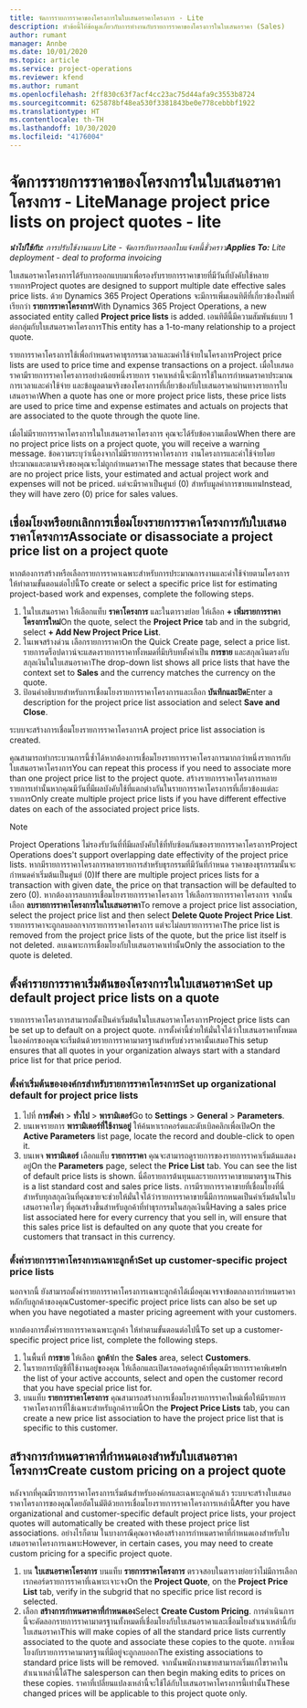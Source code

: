 ```yaml
---
title: จัดการรายการราคาของโครงการในใบเสนอราคาโครงการ - Lite
description: หัวข้อนี้ให้ข้อมูลเกี่ยวกับการทำงานกับรายการราคาของโครงการในใบเสนอราคา (Sales)
author: rumant
manager: Annbe
ms.date: 10/01/2020
ms.topic: article
ms.service: project-operations
ms.reviewer: kfend
ms.author: rumant
ms.openlocfilehash: 2ff830c63f7acf4cc23ac75d44afa9c3553b8724
ms.sourcegitcommit: 625878bf48ea530f3381843be0e778cebbbf1922
ms.translationtype: HT
ms.contentlocale: th-TH
ms.lasthandoff: 10/30/2020
ms.locfileid: "4176004"
---
```

# <a name="manage-project-price-lists-on-project-quotes---lite"></a><span data-ttu-id="2bd64-104">จัดการรายการราคาของโครงการในใบเสนอราคาโครงการ - Lite</span><span class="sxs-lookup"><span data-stu-id="2bd64-104">Manage project price lists on project quotes - lite</span></span>

<span data-ttu-id="2bd64-105">_**นำไปใช้กับ:** การปรับใช้งานแบบ Lite - จัดการกับการออกใบแจ้งหนี้ชั่วคราว_</span><span class="sxs-lookup"><span data-stu-id="2bd64-105">_**Applies To:** Lite deployment - deal to proforma invoicing_</span></span>

<span data-ttu-id="2bd64-106">ใบเสนอราคาโครงการได้รับการออกแบบมาเพื่อรองรับรายการราคาขายที่มีวันที่บังคับใช้หลายรายการ</span><span class="sxs-lookup"><span data-stu-id="2bd64-106">Project quotes are designed to support multiple date effective sales price lists.</span></span> <span data-ttu-id="2bd64-107">ด้วย Dynamics 365 Project Operations จะมีการเพิ่มเอนทิตีที่เกี่ยวข้องใหม่ที่เรียกว่า **รายการราคาโครงการ**</span><span class="sxs-lookup"><span data-stu-id="2bd64-107">With Dynamics 365 Project Operations, a new associated entity called **Project price lists** is added.</span></span> <span data-ttu-id="2bd64-108">เอนทิตีนี้มีความสัมพันธ์แบบ 1 ต่อกลุ่มกับใบเสนอราคาโครงการ</span><span class="sxs-lookup"><span data-stu-id="2bd64-108">This entity has a 1-to-many relationship to a project quote.</span></span>

<span data-ttu-id="2bd64-109">รายการราคาโครงการใช้เพื่อกำหนดราคาธุรกรรมเวลาและมค่าใช้จ่ายในโครงการ</span><span class="sxs-lookup"><span data-stu-id="2bd64-109">Project price lists are used to price time and expense transactions on a project.</span></span> <span data-ttu-id="2bd64-110">เมื่อใบเสนอราคามีรายการราคาโครงการอย่างน้อยหนึ่งรายการ ราคาเหล่านี้จะมีการใช้ในการกำหนดราคาประมาณการเวลาและค่าใช้จ่าย และข้อมูลตามจริงของโครงการที่เกี่ยวข้องกับใบเสนอราคาผ่านทางรายการใบเสนอราคา</span><span class="sxs-lookup"><span data-stu-id="2bd64-110">When a quote has one or more project price lists, these price lists are used to price time and expense estimates and actuals on projects that are associated to the quote through the quote line.</span></span>

<span data-ttu-id="2bd64-111">เมื่อไม่มีรายการราคาโครงการในใบเสนอราคาโครงการ คุณจะได้รับข้อความเตือน</span><span class="sxs-lookup"><span data-stu-id="2bd64-111">When there are no project price lists on a project quote, you will receive a warning message.</span></span> <span data-ttu-id="2bd64-112">ข้อความระบุว่าเนื่องจากไม่มีรายการราคาโครงการ งานโครงการและค่าใช้จ่ายโดยประมาณและตามจริงของคุณจะไม่ถูกกำหนดราคา</span><span class="sxs-lookup"><span data-stu-id="2bd64-112">The message states that because there are no project price lists, your estimated and actual project work and expenses will not be priced.</span></span> <span data-ttu-id="2bd64-113">แต่จะมีราคาเป็นศูนย์ (0) สำหรับมูลค่าการขายแทน</span><span class="sxs-lookup"><span data-stu-id="2bd64-113">Instead, they will have zero (0) price for sales values.</span></span>

## <a name="associate-or-disassociate-a-project-price-list-on-a-project-quote"></a><span data-ttu-id="2bd64-114">เชื่อมโยงหรือยกเลิกการเชื่อมโยงรายการราคาโครงการกับใบเสนอราคาโครงการ</span><span class="sxs-lookup"><span data-stu-id="2bd64-114">Associate or disassociate a project price list on a project quote</span></span>

<span data-ttu-id="2bd64-115">หากต้องการสร้างหรือเลือกรายการราคาเฉพาะสำหรับการประมาณการงานและค่าใช้จ่ายตามโครงการ ให้ทำตามขั้นตอนต่อไปนี้</span><span class="sxs-lookup"><span data-stu-id="2bd64-115">To create or select a specific price list for estimating project-based work and expenses, complete the following steps.</span></span>

1. <span data-ttu-id="2bd64-116">ในใบเสนอราคา ให้เลือกแท็บ **ราคาโครงการ** และในตารางย่อย ให้เลือก **+ เพิ่มรายการราคาโครงการใหม่**</span><span class="sxs-lookup"><span data-stu-id="2bd64-116">On the quote, select the **Project Price** tab and in the subgrid, select **+ Add New Project Price List**.</span></span>
2. <span data-ttu-id="2bd64-117">ในเพจสร้างด่วน เลือกรายการราคา</span><span class="sxs-lookup"><span data-stu-id="2bd64-117">On the Quick Create page, select a price list.</span></span> <span data-ttu-id="2bd64-118">รายการดร็อปดาวน์จะแสดงรายการราคาทั้งหมดที่มีบริบทตั้งค่าเป็น **การขาย** และสกุลเงินตรงกับสกุลเงินในใบเสนอราคา</span><span class="sxs-lookup"><span data-stu-id="2bd64-118">The drop-down list shows all price lists that have the context set to **Sales** and the currency matches the currency on the quote.</span></span>
4. <span data-ttu-id="2bd64-119">ป้อนคำอธิบายสำหรับการเชื่อมโยงรายการราคาโครงการและเลือก **บันทึกและปิด**</span><span class="sxs-lookup"><span data-stu-id="2bd64-119">Enter a description for the project price list association and select **Save and Close**.</span></span>

<span data-ttu-id="2bd64-120">ระบบจะสร้างการเชื่อมโยงรายการราคาโครงการ</span><span class="sxs-lookup"><span data-stu-id="2bd64-120">A project price list association is created.</span></span>

<span data-ttu-id="2bd64-121">คุณสามารถทำกระบวนการนี้ซ้ำได้หากต้องการเชื่อมโยงรายการราคาโครงการมากกว่าหนึ่งรายการกับใบเสนอราคาโครงการ</span><span class="sxs-lookup"><span data-stu-id="2bd64-121">You can repeat this process if you need to associate more than one project price list to the project quote.</span></span> <span data-ttu-id="2bd64-122">สร้างรายการราคาโครงการหลายรายการเท่านั้นหากคุณมีวันที่มีผลบังคับใช้ที่แตกต่างกันในรายการราคาโครงการที่เกี่ยวข้องแต่ละรายการ</span><span class="sxs-lookup"><span data-stu-id="2bd64-122">Only create multiple project price lists if you have different effective dates on each of the associated project price lists.</span></span>

> [!NOTE]
> <span data-ttu-id="2bd64-123">Project Operations ไม่รองรับวันที่ที่มีผลบังคับใช้ที่ทับซ้อนกันของรายการราคาโครงการ</span><span class="sxs-lookup"><span data-stu-id="2bd64-123">Project Operations does't support overlapping date effectivity of the project price lists.</span></span> <span data-ttu-id="2bd64-124">หากมีรายการราคาโครงการหลายรายการสำหรับธุรกรรมที่มีวันที่กำหนด ราคาของธุรกรรมนั้นจะกำหนดค่าเริ่มต้นเป็นศูนย์ (0)</span><span class="sxs-lookup"><span data-stu-id="2bd64-124">If there are multiple project prices lists for a transaction with given date, the price on that transaction will be defaulted to zero (0).</span></span>
<span data-ttu-id="2bd64-125">หากต้องการลบการเชื่อมโยงรายการราคาโครงการ ให้เลือกรายการราคาโครงการ จากนั้นเลือก **ลบรายการราคาโครงการในใบเสนอราคา**</span><span class="sxs-lookup"><span data-stu-id="2bd64-125">To remove a project price list association, select the project price list and then select **Delete Quote Project Price List**.</span></span> <span data-ttu-id="2bd64-126">รายการราคาจะถูกลบออกจากรายการราคาโครงการ แต่จะไม่ลบรายการราคา</span><span class="sxs-lookup"><span data-stu-id="2bd64-126">The price list is removed from the project price lists of the quote, but the price list itself is not deleted.</span></span> <span data-ttu-id="2bd64-127">ลบเฉพาะการเชื่อมโยงกับใบเสนอราคาเท่านั้น</span><span class="sxs-lookup"><span data-stu-id="2bd64-127">Only the association to the quote is deleted.</span></span>

## <a name="set-up-default-project-price-lists-on-a-quote"></a><span data-ttu-id="2bd64-128">ตั้งค่ารายการราคาเริ่มต้นของโครงการในใบเสนอราคา</span><span class="sxs-lookup"><span data-stu-id="2bd64-128">Set up default project price lists on a quote</span></span>

<span data-ttu-id="2bd64-129">รายการราคาโครงการสามารถตั้งเป็นค่าเริ่มต้นในใบเสนอราคาโครงการ</span><span class="sxs-lookup"><span data-stu-id="2bd64-129">Project price lists can be set up to default on a project quote.</span></span> <span data-ttu-id="2bd64-130">การตั้งค่านี้ช่วยให้มั่นใจได้ว่าใบเสนอราคาทั้งหมดในองค์กรของคุณจะเริ่มต้นด้วยรายการราคามาตรฐานสำหรับช่วงราคานั้นเสมอ</span><span class="sxs-lookup"><span data-stu-id="2bd64-130">This setup ensures that all quotes in your organization always start with a standard price list for that price period.</span></span>

### <a name="set-up-organizational-default-for-project-price-lists"></a><span data-ttu-id="2bd64-131">ตั้งค่าเริ่มต้นขององค์กรสำหรับรายการราคาโครงการ</span><span class="sxs-lookup"><span data-stu-id="2bd64-131">Set up organizational default for project price lists</span></span>

1. <span data-ttu-id="2bd64-132">ไปที่ **การตั้งค่า** > **ทั่วไป** > **พารามิเตอร์**</span><span class="sxs-lookup"><span data-stu-id="2bd64-132">Go to **Settings** > **General** > **Parameters**.</span></span>
2. <span data-ttu-id="2bd64-133">บนเพจรายการ **พารามิเตอร์ที่ใช้งานอยู่** ให้ค้นหาเรกคอร์ดและดับเบิลคลิกเพื่อเปิด</span><span class="sxs-lookup"><span data-stu-id="2bd64-133">On the **Active Parameters** list page, locate the record and double-click to open it.</span></span> 
3. <span data-ttu-id="2bd64-134">บนเพจ **พารามิเตอร์** เลือกแท็บ **รายการราคา** คุณจะสามารถดูรายการของรายการราคาเริ่มต้นแสดงอยู่</span><span class="sxs-lookup"><span data-stu-id="2bd64-134">On the **Parameters** page, select the **Price List** tab. You can see the list of default price lists is shown.</span></span> <span data-ttu-id="2bd64-135">นี่คือรายการต้นทุนและรายการราคาขายมาตรฐาน</span><span class="sxs-lookup"><span data-stu-id="2bd64-135">This is a list standard cost and sales price lists.</span></span> <span data-ttu-id="2bd64-136">การมีรายการราคาขายที่เชื่อมโยงที่นี่สำหรับทุกสกุลเงินที่คุณขายจะช่วยให้มั่นใจได้ว่ารายการราคาขายนี้มีการกหนดเป็นค่าเริ่มต้นในใบเสนอราคาใดๆ ที่คุณสร้างขึ้นสำหรับลูกค้าที่ทำธุรกรรมในสกุลเงินนี้</span><span class="sxs-lookup"><span data-stu-id="2bd64-136">Having a sales price list associated here for every currency that you sell in, will ensure that this sales price list is defaulted on any quote that you create for customers that transact in this currency.</span></span>

### <a name="set-up-customer-specific-project-price-lists"></a><span data-ttu-id="2bd64-137">ตั้งค่ารายการราคาโครงการเฉพาะลูกค้า</span><span class="sxs-lookup"><span data-stu-id="2bd64-137">Set up customer-specific project price lists</span></span>

<span data-ttu-id="2bd64-138">นอกจากนี้ ยังสามารถตั้งค่ารายการราคาโครงการเฉพาะลูกค้าได้เมื่อคุณเจรจาข้อตกลงการกำหนดราคาหลักกับลูกค้าของคุณ</span><span class="sxs-lookup"><span data-stu-id="2bd64-138">Customer-specific project price lists can also be set up when you have negotiated a master pricing agreement with your customers.</span></span>

<span data-ttu-id="2bd64-139">หากต้องการตั้งค่ารายการราคาเฉพาะลูกค้า ให้ทำตามขั้นตอนต่อไปนี้</span><span class="sxs-lookup"><span data-stu-id="2bd64-139">To set up a customer-specific project price list, complete the following steps.</span></span>

1. <span data-ttu-id="2bd64-140">ในพื้นที่ **การขาย** ให้เลือก **ลูกค้า**</span><span class="sxs-lookup"><span data-stu-id="2bd64-140">In the **Sales** area, select **Customers**.</span></span>
2. <span data-ttu-id="2bd64-141">ในรายการบัญชีที่ใช้งานอยู่ของคุณ ให้เลือกและเปิดเรกคอร์ดลูกค้าที่คุณมีรายการราคาพิเศษ</span><span class="sxs-lookup"><span data-stu-id="2bd64-141">In the list of your active accounts, select and open the customer record that you have special price list for.</span></span>
3. <span data-ttu-id="2bd64-142">บนแท็บ **รายการราคาโครงการ** คุณสามารถสร้างการเชื่อมโยงรายการราคาใหม่เพื่อให้มีรายการราคาโครงการที่ใช้เฉพาะสำหรับลูกค้ารายนี้</span><span class="sxs-lookup"><span data-stu-id="2bd64-142">On the **Project Price Lists** tab, you can create a new price list association to have the project price list that is specific to this customer.</span></span>

## <a name="create-custom-pricing-on-a-project-quote"></a><span data-ttu-id="2bd64-143">สร้างการกำหนดราคาที่กำหนดเองสำหรับใบเสนอราคาโครงการ</span><span class="sxs-lookup"><span data-stu-id="2bd64-143">Create custom pricing on a project quote</span></span>

<span data-ttu-id="2bd64-144">หลังจากที่คุณมีรายการราคาโครงการเริ่มต้นสำหรับองค์กรและเฉพาะลูกค้าแล้ว ระบบจะสร้างใบเสนอราคาโครงการของคุณโดยอัตโนมัติด้วยการเชื่อมโยงรายการราคาโครงการเหล่านี้</span><span class="sxs-lookup"><span data-stu-id="2bd64-144">After you have organizational and customer-specific default project price lists, your project quotes will automatically be created with these project price list associations.</span></span> <span data-ttu-id="2bd64-145">อย่างไรก็ตาม ในบางกรณีคุณอาจต้องสร้างการกำหนดราคาที่กำหนดเองสำหรับใบเสนอราคาโครงการเฉพาะ</span><span class="sxs-lookup"><span data-stu-id="2bd64-145">However, in certain cases, you may need to create custom pricing for a specific project quote.</span></span> 

1. <span data-ttu-id="2bd64-146">บน **ใบเสนอราคาโครงการ** บนแท็บ **รายการราคาโครงการ** ตรวจสอบในตารางย่อยว่าไม่มีการเลือกเรกคอร์ดรายการราคาที่เฉพาะเจาะจง</span><span class="sxs-lookup"><span data-stu-id="2bd64-146">On the **Project Quote**, on the **Project Price List** tab, verify in the subgrid that no specific price list record is selected.</span></span>
2. <span data-ttu-id="2bd64-147">เลือก **สร้างการกำหนดราคาที่กำหนดเอง**</span><span class="sxs-lookup"><span data-stu-id="2bd64-147">Select **Create Custom Pricing**.</span></span> <span data-ttu-id="2bd64-148">การดำเนินการนี้จะคัดลอกรายการราคามาตรฐานทั้งหมดที่เชื่อมโยงกับใบเสนอราคาและเชื่อมโยงสำเนาเหล่านี้กับใบเสนอราคา</span><span class="sxs-lookup"><span data-stu-id="2bd64-148">This will make copies of all the standard price lists currently associated to the quote and associate these copies to the quote.</span></span> <span data-ttu-id="2bd64-149">การเชื่อมโยงกับรายการราคามาตรฐานที่มีอยู่จะถูกลบออก</span><span class="sxs-lookup"><span data-stu-id="2bd64-149">The existing associations to standard price lists will be removed.</span></span> <span data-ttu-id="2bd64-150">จากนั้นพนักงานขายสามารถเริ่มแก้ไขราคาในสำเนาเหล่านี้ได้</span><span class="sxs-lookup"><span data-stu-id="2bd64-150">The salesperson can then begin making edits to prices on these copies.</span></span> <span data-ttu-id="2bd64-151">ราคาที่เปลี่ยนแปลงเหล่านี้จะใช้ได้กับใบเสนอราคาโครงการนี้เท่านั้น</span><span class="sxs-lookup"><span data-stu-id="2bd64-151">These changed prices will be applicable to this project quote only.</span></span>
